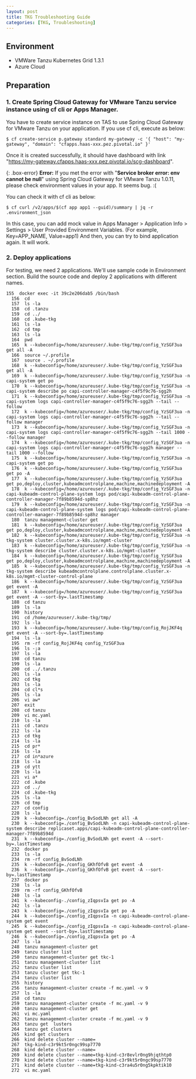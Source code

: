 ```yaml
---
layout: post
title: TKG Troubleshooting Guide
categories: [TKG, Troubleshooting]
---
```


## Environment
- VMWare Tanzu Kubernetes Grid 1.3.1
- Azure Cloud

## Preparation

### 1. Create Spring Cloud Gateway for VMware Tanzu service instance using cf cli or Apps Manager.
You have to create service instance on TAS to use Spring Cloud Gateway for VMware Tanzu on your application. If you use cf cli, execute as below:

```shell
$ cf create-service p.gateway standard my-gateway -c '{ "host": "my-gateway", "domain": "cfapps.haas-xxx.pez.pivotal.io" }'
```

Once it is created successfully, it should have dashboard with link "https://my-gateway.cfapps.haas-xxx.pez.pivotal.io/scg-dashboard".

{: .box-error}
**Error:** If you met the error with "<b>Service broker error: env cannot be null</b>" using Spring Cloud Gateway for VMware Tanzu 1.0.11, please check environment values in your app. It seems bug. :(

You can check it with cf cli as below:
```shell
$ cf curl /v2/apps/$(cf app app1 --guid)/summary | jq -r .environment_json
```

In this case, you can add mock value in Apps Manager > Application Info > Settings > User Provided Environment Variables. (For example, Key=APP_NAME, Value=app1) And then, you can try to bind application again. It will work. 


### 2. Deploy applications

For testing, we need 2 applications. We'll use sample code in Environment section. Build the source code and deploy 2 applications with different names.
```shell
155  docker exec -it 39c2e206dab5 /bin/bash
  156  cd
  157  ls -la
  158  cd .tanzu
  159  cd ../
  160  cd .kube-tkg
  161  ls -la
  162  cd tmp
  163  ls -la
  164  pwd
  165  k --kubeconfig=/home/azureuser/.kube-tkg/tmp/config_YzSGF3ua get all -A
  166  source ~/.profile
  167  source . ~/.profile
  168  k --kubeconfig=/home/azureuser/.kube-tkg/tmp/config_YzSGF3ua get all -A
  169  k --kubeconfig=/home/azureuser/.kube-tkg/tmp/config_YzSGF3ua -n capi-system get po
  170  k --kubeconfig=/home/azureuser/.kube-tkg/tmp/config_YzSGF3ua -n capi-system describe po capi-controller-manager-c4f5f9c76-sgg2h
  171  k --kubeconfig=/home/azureuser/.kube-tkg/tmp/config_YzSGF3ua -n capi-system logs capi-controller-manager-c4f5f9c76-sgg2h --tail --follow
  172  k --kubeconfig=/home/azureuser/.kube-tkg/tmp/config_YzSGF3ua -n capi-system logs capi-controller-manager-c4f5f9c76-sgg2h --tail --follow manager
  173  k --kubeconfig=/home/azureuser/.kube-tkg/tmp/config_YzSGF3ua -n capi-system logs capi-controller-manager-c4f5f9c76-sgg2h --tail 1000 --follow manager
  174  k --kubeconfig=/home/azureuser/.kube-tkg/tmp/config_YzSGF3ua -n capi-system logs capi-controller-manager-c4f5f9c76-sgg2h manager --tail 1000 --follow
  175  k --kubeconfig=/home/azureuser/.kube-tkg/tmp/config_YzSGF3ua -n capi-system get po
  176  k --kubeconfig=/home/azureuser/.kube-tkg/tmp/config_YzSGF3ua get po -A
  177  k --kubeconfig=/home/azureuser/.kube-tkg/tmp/config_YzSGF3ua get po,deploy,cluster,kubeadmcontrolplane,machine,machinedeployment -A
  178  k --kubeconfig=/home/azureuser/.kube-tkg/tmp/config_YzSGF3ua -n capi-kubeadm-control-plane-system logs pod/capi-kubeadm-control-plane-controller-manager-7f89b8594d-sp8hz
  179  k --kubeconfig=/home/azureuser/.kube-tkg/tmp/config_YzSGF3ua -n capi-kubeadm-control-plane-system logs pod/capi-kubeadm-control-plane-controller-manager-7f89b8594d-sp8hz manager
  180  tanzu management-cluster get
  181  k --kubeconfig=/home/azureuser/.kube-tkg/tmp/config_YzSGF3ua get po,deploy,cluster,kubeadmcontrolplane,machine,machinedeployment -A
  182  k --kubeconfig=/home/azureuser/.kube-tkg/tmp/config_YzSGF3ua -n tkg-system cluster.cluster.x-k8s.io/mgmt-cluster
  183  k --kubeconfig=/home/azureuser/.kube-tkg/tmp/config_YzSGF3ua -n tkg-system describe cluster.cluster.x-k8s.io/mgmt-cluster
  184  k --kubeconfig=/home/azureuser/.kube-tkg/tmp/config_YzSGF3ua get po,deploy,cluster,kubeadmcontrolplane,machine,machinedeployment -A
  185  k --kubeconfig=/home/azureuser/.kube-tkg/tmp/config_YzSGF3ua -n tkg-system describe kubeadmcontrolplane.controlplane.cluster.x-k8s.io/mgmt-cluster-control-plane
  186  k --kubeconfig=/home/azureuser/.kube-tkg/tmp/config_YzSGF3ua get event -A
  187  k --kubeconfig=/home/azureuser/.kube-tkg/tmp/config_YzSGF3ua get event -A --sort-by=.lastTimestamp
  188  cd tanzu
  189  ls -la
  190  history
  191  cd /home/azureuser/.kube-tkg/tmp/
  192  ls -la
  193  k --kubeconfig=/home/azureuser/.kube-tkg/tmp/config_RojJKF4q get event -A --sort-by=.lastTimestamp
  194  ls -la
  195  rm -rf config_RojJKF4q config_YzSGF3ua
  196  ls -;a
  197  ls -la
  198  cd tanzu
  199  ls -la
  200  cd ../.tanzu
  201  ls -la
  202  cd tkg
  203  ls -la
  204  cd cl*s
  205  ls -la
  206  vi aw*
  207  exit
  208  cd tanzu
  209  vi mc.yaml
  210  ls -la
  211  cd .tanzu
  212  ls -la
  213  cd tkg
  214  ls -la
  215  cd pr*
  216  ls -la
  217  cd in*azure
  218  ls -la
  219  cd ytt
  220  ls -la
  221  vi a*
  222  cd .kube
  223  cd ../
  224  cd .kube-tkg
  225  ls -la
  226  cd tmp
  227  cd config
  228  ls -la
  229  k --kubeconfig=./config_BvSodLNh get all -A
  230  k --kubeconfig=./config_BvSodLNh -n capi-kubeadm-control-plane-system describe replicaset.apps/capi-kubeadm-control-plane-controller-manager-7f89b8594d
  231  k --kubeconfig=./config_BvSodLNh get event -A --sort-by=.lastTimestamp
  232  docker ps
  233  ls -la
  234  rm -rf config_BvSodLNh
  235  k --kubeconfig=./config_GKhfOfvB get event -A
  236  k --kubeconfig=./config_GKhfOfvB get event -A --sort-by=.lastTimestamp
  237  docker ps
  238  ls -la
  239  rm -rf config_GKhfOfvB
  240  ls -la
  241  k --kubeconfig-./config_zIqpsvIa get po -A
  242  ls -la
  243  k --kubeconfig=./config_zIqpsvIa get po -A
  244  k --kubeconfig=./config_zIqpsvIa -n capi-kubeadm-control-plane-system get event
  245  k --kubeconfig=./config_zIqpsvIa -n capi-kubeadm-control-plane-system get event --sort-by=.lastTimestamp
  246  k --kubeconfig=./config_zIqpsvIa get po -A
  247  ls -la
  248  tanzu management-cluster get
  249  tanzu cluster list
  250  tanzu management-cluster get tkc-1
  251  tanzu management-cluster list
  252  tanzu cluster list
  253  tanzu cluster get tkc-1
  254  tanzu cluster list
  255  history
  256  tanzu management-cluster create -f mc.yaml -v 9
  257  ls -la
  258  cd tanzu
  259  tanzu management-cluster create -f mc.yaml -v 9
  260  tanzu management-cluster get
  261  vi mc.yaml
  262  tanzu management-cluster create -f mc.yaml -v 9
  263  tanzu get  lusters
  264  tanzu get clusters
  265  kind get clusters
  266  kind delete cluster --name=
  267  tkg-kind-c3r9kt5r0ngc99sp7770
  268  kind delete cluster --name=
  269  kind delete cluster --name=tkg-kind-c3r8evlr0ng9hjqthtp0
  270  kind delete cluster --name=tkg-kind-c3r9kt5r0ngc99sp7770
  271  kind delete cluster --name=tkg-kind-c3ra4u5r0ng5kpktik10
  272  vi mc.yaml
```
